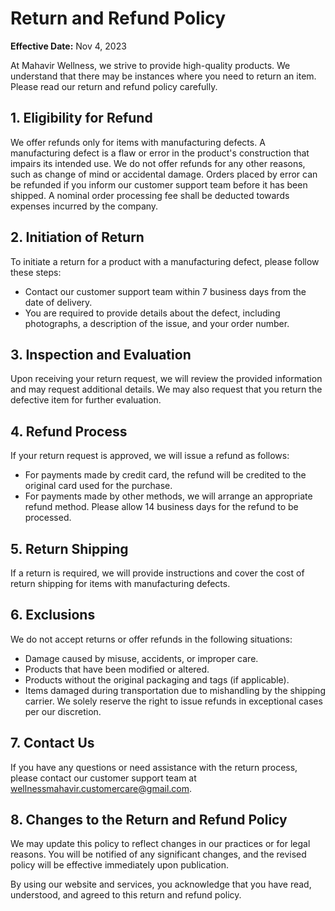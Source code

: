 # Return and Refund Policy

**Effective Date:** Nov 4, 2023

At Mahavir Wellness, we strive to provide high-quality products. We understand that there may be instances where you need to return an item. Please read our return and refund policy carefully.

## 1. Eligibility for Refund

We offer refunds only for items with manufacturing defects. A manufacturing defect is a flaw or error in the product's construction that impairs its intended use. We do not offer refunds for any other reasons, such as change of mind or accidental damage. Orders placed by error can be refunded if you inform our customer support team before it has been shipped. A nominal order processing fee shall be deducted towards expenses incurred by the company.

## 2. Initiation of Return

To initiate a return for a product with a manufacturing defect, please follow these steps:
- Contact our customer support team within 7 business days from the date of delivery.
- You are required to provide details about the defect, including photographs, a description of the issue, and your order number.

## 3. Inspection and Evaluation

Upon receiving your return request, we will review the provided information and may request additional details. We may also request that you return the defective item for further evaluation.

## 4. Refund Process

If your return request is approved, we will issue a refund as follows:
- For payments made by credit card, the refund will be credited to the original card used for the purchase.
- For payments made by other methods, we will arrange an appropriate refund method.
Please allow 14 business days for the refund to be processed.

## 5. Return Shipping

If a return is required, we will provide instructions and cover the cost of return shipping for items with manufacturing defects.

## 6. Exclusions

We do not accept returns or offer refunds in the following situations:
- Damage caused by misuse, accidents, or improper care.
- Products that have been modified or altered.
- Products without the original packaging and tags (if applicable).
- Items damaged during transportation due to mishandling by the shipping carrier.
We solely reserve the right to issue refunds in exceptional cases per our discretion.

## 7. Contact Us

If you have any questions or need assistance with the return process, please contact our customer support team at [wellnessmahavir.customercare@gmail.com](mailto:wellnessmahavir.customercare@gmail.com).

## 8. Changes to the Return and Refund Policy

We may update this policy to reflect changes in our practices or for legal reasons. You will be notified of any significant changes, and the revised policy will be effective immediately upon publication.

By using our website and services, you acknowledge that you have read, understood, and agreed to this return and refund policy.
